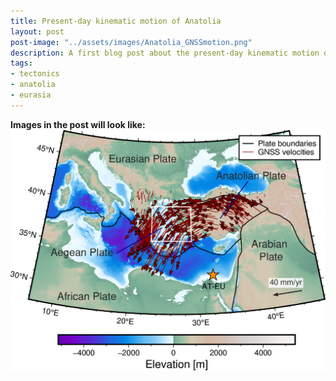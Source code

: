 ```yaml
---
title: Present-day kinematic motion of Anatolia
layout: post
post-image: "../assets/images/Anatolia_GNSSmotion.png"
description: A first blog post about the present-day kinematic motion of Anatolia with respect to the AT-EU Euler pole.
tags:
- tectonics
- anatolia
- eurasia
---
```



**Images in the post will look like:**<br>
![Kinematic motion](../assets/images/Anatolia_GNSSmotion.png)

